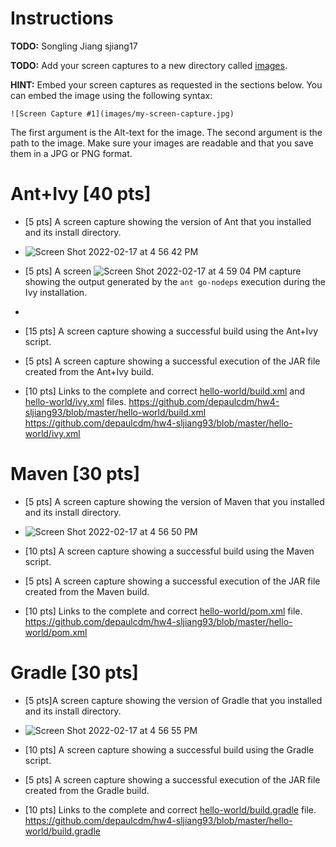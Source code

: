 # Instructions
**TODO:** Songling Jiang sjiang17

**TODO:** Add your screen captures to a new directory called [images](images).

**HINT:** Embed your screen captures as requested in the sections below. You can embed the image using the following syntax:

```
![Screen Capture #1](images/my-screen-capture.jpg)
```

The first argument is the Alt-text for the image. The second argument is the path to the image. Make sure your images are readable and that you save them in a JPG or PNG format.

# Ant+Ivy [40 pts]
- [5 pts] A screen capture showing the version of Ant that you installed and its install directory.
- ![Screen Shot 2022-02-17 at 4 56 42 PM](https://user-images.githubusercontent.com/86927390/154577589-7aac8ee3-af48-42c2-a1b3-ec44751b4f20.png)

- [5 pts] A screen ![Screen Shot 2022-02-17 at 4 59 04 PM](https://user-images.githubusercontent.com/86927390/154577869-8464c5c3-1a2b-46ec-8842-98dae1abe5b5.png)
capture showing the output generated by the `ant go-nodeps` execution during the Ivy installation.
- 
- [15 pts] A screen capture showing a successful build using the Ant+Ivy script.
- [5 pts] A screen capture showing a successful execution of the JAR file created from the Ant+Ivy build.
- [10 pts] Links to the complete and correct [hello-world/build.xml](hello-world/build.xml) and [hello-world/ivy.xml](hello-world/ivy.xml) files.
https://github.com/depaulcdm/hw4-sljiang93/blob/master/hello-world/build.xml
https://github.com/depaulcdm/hw4-sljiang93/blob/master/hello-world/ivy.xml

# Maven [30 pts]
- [5 pts] A screen capture showing the version of Maven that you installed and its install directory.
- ![Screen Shot 2022-02-17 at 4 56 50 PM](https://user-images.githubusercontent.com/86927390/154577624-6aaaf987-76ac-4431-a7b9-78545247a3ce.png)

- [10 pts] A screen capture showing a successful build using the Maven script.
- [5 pts] A screen capture showing a successful execution of the JAR file created from the Maven build.
- [10 pts] Links to the complete and correct [hello-world/pom.xml](hello-world/pom.xml) file.
https://github.com/depaulcdm/hw4-sljiang93/blob/master/hello-world/pom.xml

# Gradle [30 pts]
- [5 pts]A screen capture showing the version of Gradle that you installed and its install directory.
- ![Screen Shot 2022-02-17 at 4 56 55 PM](https://user-images.githubusercontent.com/86927390/154577654-cd581f2f-002b-4e79-9212-ed99e6b9f2ec.png)

- [10 pts] A screen capture showing a successful build using the Gradle script.
- [5 pts] A screen capture showing a successful execution of the JAR file created from the Gradle build.
- [10 pts] Links to the complete and correct [hello-world/build.gradle](hello-world/build.gradle) file.
https://github.com/depaulcdm/hw4-sljiang93/blob/master/hello-world/build.gradle

